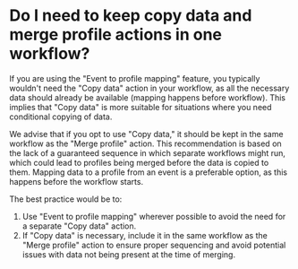 # Do I need to keep copy data and merge profile actions in one workflow?

If you are using the "Event to profile mapping" feature, you typically wouldn't need the "Copy data" action in your
workflow, as all the necessary data should already be available (mapping happens before workflow). This implies that 
"Copy data" is more suitable for situations where you need conditional copying of data.

We advise that if you opt to use "Copy data," it should be kept in the same workflow as the "Merge profile" action. This
recommendation is based on the lack of a guaranteed sequence in which separate workflows might run, which could lead to
profiles being merged before the data is copied to them. Mapping data to a profile from an event is a preferable option,
as this happens before the workflow starts.

The best practice would be to:

1. Use "Event to profile mapping" wherever possible to avoid the need for a separate "Copy data" action.
2. If "Copy data" is necessary, include it in the same workflow as the "Merge profile" action to ensure proper
   sequencing and avoid potential issues with data not being present at the time of merging.